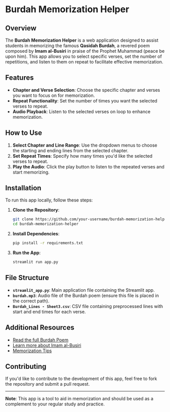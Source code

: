 # Burdah Memorization Helper

## Overview

The **Burdah Memorization Helper** is a web application designed to assist students in memorizing the famous **Qasidah Burdah**, a revered poem composed by **Imam al-Busiri** in praise of the Prophet Muhammad (peace be upon him). This app allows you to select specific verses, set the number of repetitions, and listen to them on repeat to facilitate effective memorization.

## Features

- **Chapter and Verse Selection**: Choose the specific chapter and verses you want to focus on for memorization.
- **Repeat Functionality**: Set the number of times you want the selected verses to repeat.
- **Audio Playback**: Listen to the selected verses on loop to enhance memorization.

## How to Use

1. **Select Chapter and Line Range**: Use the dropdown menus to choose the starting and ending lines from the selected chapter.
2. **Set Repeat Times**: Specify how many times you'd like the selected verses to repeat.
3. **Play the Audio**: Click the play button to listen to the repeated verses and start memorizing.

## Installation

To run this app locally, follow these steps:

1. **Clone the Repository**:
   ```bash
   git clone https://github.com/your-username/burdah-memorization-helper.git
   cd burdah-memorization-helper
   ```

2. **Install Dependencies**:
   ```bash
   pip install -r requirements.txt
   ```

3. **Run the App**:
   ```bash
   streamlit run app.py
   ```

## File Structure

- **`streamlit_app.py`**: Main application file containing the Streamlit app.
- **`burdah.mp3`**: Audio file of the Burdah poem (ensure this file is placed in the correct path).
- **`Burdah_Lines - Sheet3.csv`**: CSV file containing preprocessed lines with start and end times for each verse.

## Additional Resources

- [Read the full Burdah Poem](https://sunnah.org/2019/09/15/qasidat-al-burdah/)
- [Learn more about Imam al-Busiri](https://www.islamicfinder.org/biography/imam-busiri/)
- [Memorization Tips](https://productivemuslim.com/10-tips-memorize-quran/)

## Contributing

If you'd like to contribute to the development of this app, feel free to fork the repository and submit a pull request.

---

**Note**: This app is a tool to aid in memorization and should be used as a complement to your regular study and practice.
